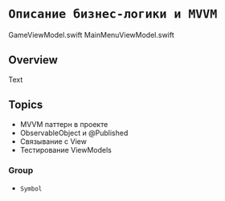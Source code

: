 # ``Описание бизнес-логики и MVVM``

GameViewModel.swift
 MainMenuViewModel.swift

## Overview

Text

## Topics

* MVVM паттерн в проекте
* ObservableObject и @Published
* Связывание с View
* Тестирование ViewModels


### Group

- ``Symbol``
